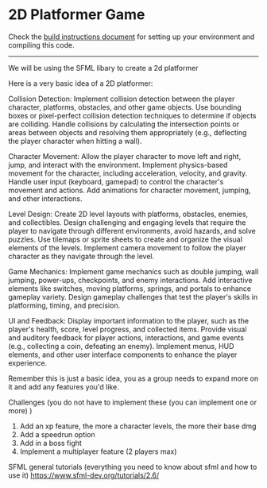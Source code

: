 # 2D Platformer Game

Check the [build instructions document](BUILD_INSTRUCTIONS.md) for setting up your environment and compiling this code.

---
We will be using the SFML libary to create a 2d platformer

Here is a very basic idea of a 2D platformer:

Collision Detection:
Implement collision detection between the player character, platforms, obstacles, and other game objects.
Use bounding boxes or pixel-perfect collision detection techniques to determine if objects are colliding.
Handle collisions by calculating the intersection points or areas between objects and resolving them appropriately (e.g., deflecting the player character when hitting a wall).

Character Movement:
Allow the player character to move left and right, jump, and interact with the environment.
Implement physics-based movement for the character, including acceleration, velocity, and gravity.
Handle user input (keyboard, gamepad) to control the character's movement and actions.
Add animations for character movement, jumping, and other interactions.

Level Design:
Create 2D level layouts with platforms, obstacles, enemies, and collectibles.
Design challenging and engaging levels that require the player to navigate through different environments, avoid hazards, and solve puzzles.
Use tilemaps or sprite sheets to create and organize the visual elements of the levels.
Implement camera movement to follow the player character as they navigate through the level.

Game Mechanics:
Implement game mechanics such as double jumping, wall jumping, power-ups, checkpoints, and enemy interactions.
Add interactive elements like switches, moving platforms, springs, and portals to enhance gameplay variety.
Design gameplay challenges that test the player's skills in platforming, timing, and precision.

UI and Feedback:
Display important information to the player, such as the player's health, score, level progress, and collected items.
Provide visual and auditory feedback for player actions, interactions, and game events (e.g., collecting a coin, defeating an enemy).
Implement menus, HUD elements, and other user interface components to enhance the player experience.

Remember this is just a basic idea, you as a group needs to expand more on it and add any features you'd like.

Challenges (you do not have to implement these (you can implement one or more) )
  1. Add an xp feature, the more a character levels, the more their base dmg
  2. Add a speedrun option
  3. Add in a boss fight
  4. Implement a multiplayer feature (2 players max) 

SFML general tutorials (everything you need to know about sfml and how to use it) https://www.sfml-dev.org/tutorials/2.6/

<!-- Reach out to togunleye1@collin.edu if you have questions. -->